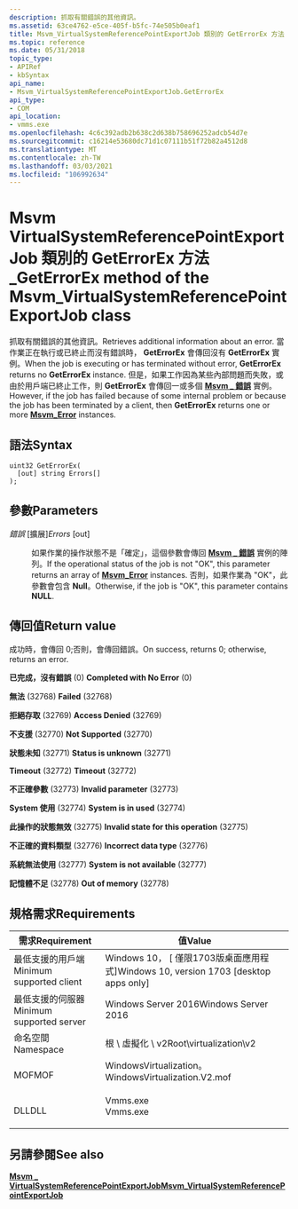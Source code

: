 ```yaml
---
description: 抓取有關錯誤的其他資訊。
ms.assetid: 63ce4762-e5ce-405f-b5fc-74e505b0eaf1
title: Msvm_VirtualSystemReferencePointExportJob 類別的 GetErrorEx 方法
ms.topic: reference
ms.date: 05/31/2018
topic_type:
- APIRef
- kbSyntax
api_name:
- Msvm_VirtualSystemReferencePointExportJob.GetErrorEx
api_type:
- COM
api_location:
- vmms.exe
ms.openlocfilehash: 4c6c392adb2b638c2d638b758696252adcb54d7e
ms.sourcegitcommit: c16214e53680dc71d1c07111b51f72b82a4512d8
ms.translationtype: MT
ms.contentlocale: zh-TW
ms.lasthandoff: 03/03/2021
ms.locfileid: "106992634"
---
```

# <a name="geterrorex-method-of-the-msvm_virtualsystemreferencepointexportjob-class"></a><span data-ttu-id="ac235-103">Msvm VirtualSystemReferencePointExportJob 類別的 GetErrorEx 方法 \_</span><span class="sxs-lookup"><span data-stu-id="ac235-103">GetErrorEx method of the Msvm\_VirtualSystemReferencePointExportJob class</span></span>

<span data-ttu-id="ac235-104">抓取有關錯誤的其他資訊。</span><span class="sxs-lookup"><span data-stu-id="ac235-104">Retrieves additional information about an error.</span></span> <span data-ttu-id="ac235-105">當作業正在執行或已終止而沒有錯誤時， **GetErrorEx** 會傳回沒有 **GetErrorEx** 實例。</span><span class="sxs-lookup"><span data-stu-id="ac235-105">When the job is executing or has terminated without error, **GetErrorEx** returns no **GetErrorEx** instance.</span></span> <span data-ttu-id="ac235-106">但是，如果工作因為某些內部問題而失敗，或由於用戶端已終止工作，則 **GetErrorEx** 會傳回一或多個 [**Msvm \_ 錯誤**](msvm-error.md) 實例。</span><span class="sxs-lookup"><span data-stu-id="ac235-106">However, if the job has failed because of some internal problem or because the job has been terminated by a client, then **GetErrorEx** returns one or more [**Msvm\_Error**](msvm-error.md) instances.</span></span>

## <a name="syntax"></a><span data-ttu-id="ac235-107">語法</span><span class="sxs-lookup"><span data-stu-id="ac235-107">Syntax</span></span>


```mof
uint32 GetErrorEx(
  [out] string Errors[]
);
```



## <a name="parameters"></a><span data-ttu-id="ac235-108">參數</span><span class="sxs-lookup"><span data-stu-id="ac235-108">Parameters</span></span>

<dl> <dt>

<span data-ttu-id="ac235-109">*錯誤* \[擴展\]</span><span class="sxs-lookup"><span data-stu-id="ac235-109">*Errors* \[out\]</span></span>
</dt> <dd>

<span data-ttu-id="ac235-110">如果作業的操作狀態不是「確定」，這個參數會傳回 [**Msvm \_ 錯誤**](msvm-error.md) 實例的陣列。</span><span class="sxs-lookup"><span data-stu-id="ac235-110">If the operational status of the job is not "OK", this parameter returns an array of [**Msvm\_Error**](msvm-error.md) instances.</span></span> <span data-ttu-id="ac235-111">否則，如果作業為 "OK"，此參數會包含 **Null**。</span><span class="sxs-lookup"><span data-stu-id="ac235-111">Otherwise, if the job is "OK", this parameter contains **NULL**.</span></span>

</dd> </dl>

## <a name="return-value"></a><span data-ttu-id="ac235-112">傳回值</span><span class="sxs-lookup"><span data-stu-id="ac235-112">Return value</span></span>

<span data-ttu-id="ac235-113">成功時，會傳回 0;否則，會傳回錯誤。</span><span class="sxs-lookup"><span data-stu-id="ac235-113">On success, returns 0; otherwise, returns an error.</span></span>

<dl> <dt>

<span data-ttu-id="ac235-114">**已完成，沒有錯誤** (0) </span><span class="sxs-lookup"><span data-stu-id="ac235-114">**Completed with No Error** (0)</span></span>
</dt> <dt>

<span data-ttu-id="ac235-115">**無法** (32768) </span><span class="sxs-lookup"><span data-stu-id="ac235-115">**Failed** (32768)</span></span>
</dt> <dt>

<span data-ttu-id="ac235-116">**拒絕存取** (32769) </span><span class="sxs-lookup"><span data-stu-id="ac235-116">**Access Denied** (32769)</span></span>
</dt> <dt>

<span data-ttu-id="ac235-117">**不支援** (32770) </span><span class="sxs-lookup"><span data-stu-id="ac235-117">**Not Supported** (32770)</span></span>
</dt> <dt>

<span data-ttu-id="ac235-118">**狀態未知** (32771) </span><span class="sxs-lookup"><span data-stu-id="ac235-118">**Status is unknown** (32771)</span></span>
</dt> <dt>

<span data-ttu-id="ac235-119">**Timeout** (32772) </span><span class="sxs-lookup"><span data-stu-id="ac235-119">**Timeout** (32772)</span></span>
</dt> <dt>

<span data-ttu-id="ac235-120">**不正確參數** (32773) </span><span class="sxs-lookup"><span data-stu-id="ac235-120">**Invalid parameter** (32773)</span></span>
</dt> <dt>

<span data-ttu-id="ac235-121">**System 使用** (32774) </span><span class="sxs-lookup"><span data-stu-id="ac235-121">**System is in used** (32774)</span></span>
</dt> <dt>

<span data-ttu-id="ac235-122">**此操作的狀態無效** (32775) </span><span class="sxs-lookup"><span data-stu-id="ac235-122">**Invalid state for this operation** (32775)</span></span>
</dt> <dt>

<span data-ttu-id="ac235-123">**不正確的資料類型** (32776) </span><span class="sxs-lookup"><span data-stu-id="ac235-123">**Incorrect data type** (32776)</span></span>
</dt> <dt>

<span data-ttu-id="ac235-124">**系統無法使用** (32777) </span><span class="sxs-lookup"><span data-stu-id="ac235-124">**System is not available** (32777)</span></span>
</dt> <dt>

<span data-ttu-id="ac235-125">**記憶體不足** (32778) </span><span class="sxs-lookup"><span data-stu-id="ac235-125">**Out of memory** (32778)</span></span>
</dt> </dl>

## <a name="requirements"></a><span data-ttu-id="ac235-126">規格需求</span><span class="sxs-lookup"><span data-stu-id="ac235-126">Requirements</span></span>



| <span data-ttu-id="ac235-127">需求</span><span class="sxs-lookup"><span data-stu-id="ac235-127">Requirement</span></span> | <span data-ttu-id="ac235-128">值</span><span class="sxs-lookup"><span data-stu-id="ac235-128">Value</span></span> |
|-------------------------------------|---------------------------------------------------------------------------------------------------------|
| <span data-ttu-id="ac235-129">最低支援的用戶端</span><span class="sxs-lookup"><span data-stu-id="ac235-129">Minimum supported client</span></span><br/> | <span data-ttu-id="ac235-130">Windows 10， \[ 僅限1703版桌面應用程式\]</span><span class="sxs-lookup"><span data-stu-id="ac235-130">Windows 10, version 1703 \[desktop apps only\]</span></span><br/>                                               |
| <span data-ttu-id="ac235-131">最低支援的伺服器</span><span class="sxs-lookup"><span data-stu-id="ac235-131">Minimum supported server</span></span><br/> | <span data-ttu-id="ac235-132">Windows Server 2016</span><span class="sxs-lookup"><span data-stu-id="ac235-132">Windows Server 2016</span></span><br/>                                                                          |
| <span data-ttu-id="ac235-133">命名空間</span><span class="sxs-lookup"><span data-stu-id="ac235-133">Namespace</span></span><br/>                | <span data-ttu-id="ac235-134">根 \\ 虛擬化 \\ v2</span><span class="sxs-lookup"><span data-stu-id="ac235-134">Root\\virtualization\\v2</span></span><br/>                                                                     |
| <span data-ttu-id="ac235-135">MOF</span><span class="sxs-lookup"><span data-stu-id="ac235-135">MOF</span></span><br/>                      | <dl> <span data-ttu-id="ac235-136"><dt>WindowsVirtualization。</dt></span><span class="sxs-lookup"><span data-stu-id="ac235-136"><dt>WindowsVirtualization.V2.mof</dt></span></span> </dl> |
| <span data-ttu-id="ac235-137">DLL</span><span class="sxs-lookup"><span data-stu-id="ac235-137">DLL</span></span><br/>                      | <dl> <span data-ttu-id="ac235-138"><dt>Vmms.exe</dt></span><span class="sxs-lookup"><span data-stu-id="ac235-138"><dt>Vmms.exe</dt></span></span> </dl>                     |



## <a name="see-also"></a><span data-ttu-id="ac235-139">另請參閱</span><span class="sxs-lookup"><span data-stu-id="ac235-139">See also</span></span>

<dl> <dt>

[<span data-ttu-id="ac235-140">**Msvm \_ VirtualSystemReferencePointExportJob**</span><span class="sxs-lookup"><span data-stu-id="ac235-140">**Msvm\_VirtualSystemReferencePointExportJob**</span></span>](msvm-virtualsystemreferencepointexportjob.md)
</dt> </dl>

 

 




